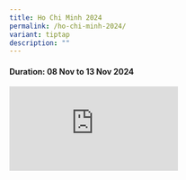 ```yaml
---
title: Ho Chi Minh 2024
permalink: /ho-chi-minh-2024/
variant: tiptap
description: ""
---
```

<h4>Duration: 08 Nov to 13 Nov 2024</h4>
<div class="iframe-wrapper">
<iframe allowfullscreen="true" frameborder="0" src="https://docs.google.com/presentation/d/e/2PACX-1vTzx_jZTX8c688GoMoGppQh74g8Be6QSphkv9CQ8Ids1EibFWlWdaJQgx09dfclpQ2jUXjhhb_fhZpF/embed?start=true&amp;loop=true&amp;delayms=5000"></iframe>
</div>
<p></p>